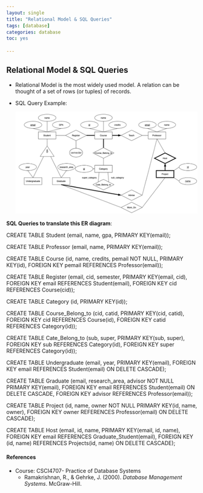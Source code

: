 ```yaml
---
layout: single
title: "Relational Model & SQL Queries"
tags: [database]
categories: database
toc: yes

---
```


## Relational Model & SQL Queries

- Relational Model is the most widely used model. A relation can be thought of a set of rows (or tuples) of records.

- SQL Query Example:

  ![image-20211218051522206](/assets/images/image-20211218051522206.png)

**SQL Queries to translate this ER diagram**:

CREATE TABLE Student (email, name, gpa, PRIMARY KEY(email)); 

CREATE TABLE Professor (email, name, PRIMARY KEY(email)); 

CREATE TABLE Course (id, name, credits, pemail NOT NULL, 
		PRIMARY KEY(id), 
		FOREIGN KEY pemail REFERENCES Professor(email));

CREATE TABLE Register (email, cid, semester, 
		PRIMARY KEY(email, cid), 
		FOREIGN KEY email REFERENCES Student(email), 
		FOREIGN KEY cid REFERENCES Course(cid));

CREATE TABLE Category (id, PRIMARY KEY(id)); 

CREATE TABLE Course_Belong_to (cid, catid, 
		PRIMARY KEY(cid, catid), 
		FOREIGN KEY cid REFERENCES Course(id),
		FOREIGN KEY catid REFERENCES Category(id)); 

CREATE TABLE Cate_Belong_to (sub, super, 
		PRIMARY KEY(sub, super), 
		FOREIGN KEY sub REFERENCES Category(id), 		FOREIGN KEY super REFERENCES Category(id));

CREATE TABLE Undergraduate (email, year, 		PRIMARY KEY(email), 
		FOREIGN KEY email REFERENCES Student(email) ON DELETE CASCADE); 

CREATE TABLE Graduate (email, research_area, advisor NOT NULL 
		PRIMARY KEY(email), 
		FOREIGN KEY email REFERENCES Student(email) ON DELETE CASCADE, 
		FOREIGN KEY advisor REFERENCES Professor(email));

CREATE TABLE Project (id, name, owner NOT NULL 
		PRIMARY KEY(id, name, owner), 
		FOREIGN KEY owner REFERENCES Professor(email) ON DELETE CASCADE); 

CREATE TABLE Host (email, id, name, 
		PRIMARY KEY(email, id, name), 
		FOREIGN KEY email REFERENCES Graduate_Student(email), 
		FOREIGN KEY (id, name) REFERENCES Projects(id, name) ON DELETE CASCADE);

#### References

- Course: CSCI4707- Practice of Database Systems
  - Ramakrishnan, R., & Gehrke, J. (2000). *Database Management Systems*. McGraw-Hill. 

